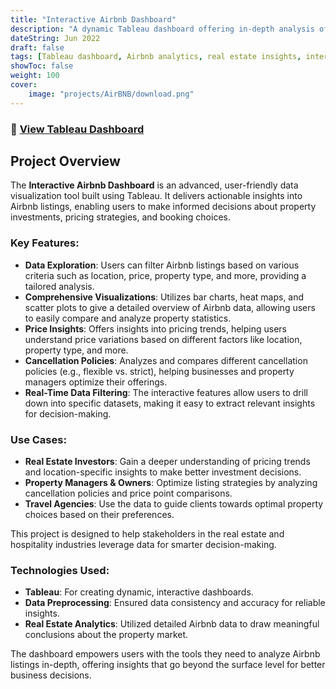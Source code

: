 ```yaml
---
title: "Interactive Airbnb Dashboard"
description: "A dynamic Tableau dashboard offering in-depth analysis of Airbnb listings to help businesses and individuals make data-driven decisions."
dateString: Jun 2022
draft: false
tags: [Tableau dashboard, Airbnb analytics, real estate insights, interactive visualization, data-driven decision making, property analytics]
showToc: false
weight: 100
cover:
    image: "projects/AirBNB/download.png"
--- 
```


### 🔗 [View Tableau Dashboard](https://public.tableau.com/views/AirBNB1_16708292998140/Dashboard1?:language=en-US&:display_count=n&:origin=viz_share_link)

## Project Overview

The **Interactive Airbnb Dashboard** is an advanced, user-friendly data visualization tool built using Tableau. It delivers actionable insights into Airbnb listings, enabling users to make informed decisions about property investments, pricing strategies, and booking choices.

### Key Features:
- **Data Exploration**: Users can filter Airbnb listings based on various criteria such as location, price, property type, and more, providing a tailored analysis.
- **Comprehensive Visualizations**: Utilizes bar charts, heat maps, and scatter plots to give a detailed overview of Airbnb data, allowing users to easily compare and analyze property statistics.
- **Price Insights**: Offers insights into pricing trends, helping users understand price variations based on different factors like location, property type, and more.
- **Cancellation Policies**: Analyzes and compares different cancellation policies (e.g., flexible vs. strict), helping businesses and property managers optimize their offerings.
- **Real-Time Data Filtering**: The interactive features allow users to drill down into specific datasets, making it easy to extract relevant insights for decision-making.

### Use Cases:
- **Real Estate Investors**: Gain a deeper understanding of pricing trends and location-specific insights to make better investment decisions.
- **Property Managers & Owners**: Optimize listing strategies by analyzing cancellation policies and price point comparisons.
- **Travel Agencies**: Use the data to guide clients towards optimal property choices based on their preferences.

This project is designed to help stakeholders in the real estate and hospitality industries leverage data for smarter decision-making.

### Technologies Used:
- **Tableau**: For creating dynamic, interactive dashboards.
- **Data Preprocessing**: Ensured data consistency and accuracy for reliable insights.
- **Real Estate Analytics**: Utilized detailed Airbnb data to draw meaningful conclusions about the property market.

The dashboard empowers users with the tools they need to analyze Airbnb listings in-depth, offering insights that go beyond the surface level for better business decisions.

